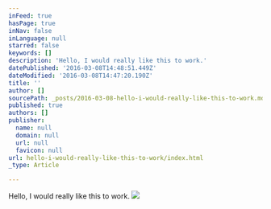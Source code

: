 ```yaml
---
inFeed: true
hasPage: true
inNav: false
inLanguage: null
starred: false
keywords: []
description: 'Hello, I would really like this to work.'
datePublished: '2016-03-08T14:48:51.449Z'
dateModified: '2016-03-08T14:47:20.190Z'
title: ''
author: []
sourcePath: _posts/2016-03-08-hello-i-would-really-like-this-to-work.md
published: true
authors: []
publisher:
  name: null
  domain: null
  url: null
  favicon: null
url: hello-i-would-really-like-this-to-work/index.html
_type: Article

---
```

Hello, I would really like this to work.
![](https://the-grid-user-content.s3-us-west-2.amazonaws.com/28c2c144-2ca0-46eb-9701-dc1f82a4689b.jpg)